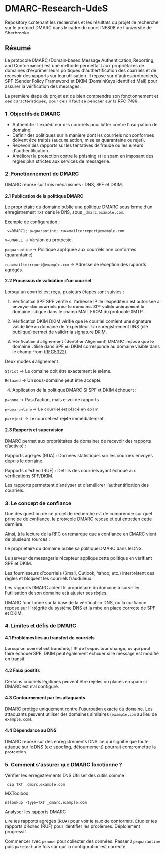 # DMARC-Research-UdeS
Repository contenant les recherches et les résultats du projet de recherche sur le protocol DMARC dans le cadre du cours INF808 de l'université de Sherbrooke.


## Résumé

Le protocole DMARC (Domain-based Message Authentication, Reporting, and Conformance) est une méthode permettant aux propriétaires de domaines d'exprimer leurs politiques d'authentification des courriels et de recevoir des rapports sur leur utilisation. Il repose sur d'autres protocoleds, SPF (Sender Policy Framework) et DKIM (DomainKeys Identified Mail) pour assurer la vérification des messages.


La première étape du projet est de bien comprendre son fonctionnement et ses caractéristiques, pour cela il faut se pencher sur la [RFC 7489](https://datatracker.ietf.org/doc/html/rfc7489 "DMARC RFC"). 


### 1. Objectifs de DMARC
* Authentifier l'expéditeur des courriels pour lutter contre l'usurpation de domaine.
* Définir des politiques sur la manière dont les courriels non conformes doivent être traités (aucune action, mise en quarantaine ou rejet).
* Recevoir des rapports sur les tentatives de fraude ou les erreurs d'authentification.
* Améliorer la protection contre le phishing et le spam en imposant des règles plus strictes aux services de messagerie.

### 2. Fonctionnement de DMARC
DMARC repose sur trois mécanismes : DNS, SPF et DKIM.

#### 2.1 Publication de la politique DMARC

Le propriétaire du domaine publie une politique DMARC sous forme d’un enregistrement `TXT` dans le DNS, sous `_dmarc.example.com`.

Exemple de configuration :

``` v=DMARC1; p=quarantine; rua=mailto:report@example.com```

`v=DMARC1` → Version du protocole.

`p=quarantine` → Politique appliquée aux courriels non conformes (quarantaine).

`rua=mailto:report@example.com` → Adresse de réception des rapports agrégés.


#### 2.2 Processus de validation d'un courriel

Lorsqu'un courriel est reçu, plusieurs étapes sont suivies :

1. Vérification SPF
SPF vérifie si l’adresse IP de l’expéditeur est autorisée à envoyer des courriels pour le domaine.
SPF valide uniquement le domaine indiqué dans le champ MAIL FROM du protocole SMTP.

2. Vérification DKIM
DKIM vérifie que le courriel contient une signature valide liée au domaine de l’expéditeur.
Un enregistrement DNS (clé publique) permet de valider la signature DKIM.

3. Vérification d’alignement (Identifier Alignment)
DMARC impose que le domaine utilisé dans SPF ou DKIM corresponde au domaine visible dans le champ From ([RFC5322](https://datatracker.ietf.org/doc/html/rfc5322)).

Deux modes d’alignement :

`Strict` → Le domaine doit être exactement le même.

`Relaxed` → Un sous-domaine peut être accepté.

4. Application de la politique DMARC
Si SPF et DKIM échouent :

`p=none` → Pas d’action, mais envoi de rapports.

`p=quarantine` → Le courriel est placé en spam.

`p=reject` → Le courriel est rejeté immédiatement.


#### 2.3 Rapports et supervision
DMARC permet aux propriétaires de domaines de recevoir des rapports d’activité :

Rapports agrégés (RUA) : Données statistiques sur les courriels envoyés depuis le domaine.

Rapports d’échec (RUF) : Détails des courriels ayant échoué aux vérifications SPF/DKIM.

Les rapports permettent d’analyser et d’améliorer l’authentification des courriels.

### 3. Le concept de confiance 

Une des question de ce projet de recherche est de comprendre sur quel principe de confiance, le protocole DMARC repose et qui entretien cette dernière.

Ainsi, à la lecture de la RFC on remarque que a confiance en DMARC vient de plusieurs sources :


Le propriétaire du domaine publie sa politique DMARC dans le DNS.

Le serveur de messagerie récepteur applique cette politique en vérifiant SPF et DKIM.

Les fournisseurs d’courriels (Gmail, Outlook, Yahoo, etc.) interprètent ces règles et bloquent les courriels frauduleux.

Les rapports DMARC aident le propriétaire du domaine à surveiller l'utilisation de son domaine et à ajuster ses règles.

DMARC fonctionne sur la base de la vérification DNS, où la confiance repose sur l’intégrité du système DNS et la mise en place correcte de SPF et DKIM.

### 4. Limites et défis de DMARC

#### 4.1 Problèmes liés au transfert de courriels
Lorsqu’un courriel est transféré, l’IP de l’expéditeur change, ce qui peut faire échouer SPF.
DKIM peut également échouer si le message est modifié en transit.

#### 4.2 Faux positifs
Certains courriels légitimes peuvent être rejetés ou placés en spam si DMARC est mal configuré.
#### 4.3 Contournement par les attaquants
DMARC protège uniquement contre l'usurpation exacte du domaine.
Les attaquants peuvent utiliser des domaines similaires (`examp1e.com` au lieu de `example.com`).

#### 4.4 Dépendance au DNS
DMARC repose sur des enregistrements DNS, ce qui signifie que toute attaque sur le DNS (ex: spoofing, détournement) pourrait compromettre la protection.




### 5. Comment s'assurer que DMARC fonctionne ?

Vérifier les enregistrements DNS
Utiliser des outils comme :

``` dig TXT _dmarc.example.com```

MXToolbox

```nslookup -type=TXT _dmarc.example.com ```

Analyser les rapports DMARC

Lire les rapports agrégés (RUA) pour voir le taux de conformité.
Étudier les rapports d’échec (RUF) pour identifier les problèmes.
Déploiement progressif

Commencer avec `p=none` pour collecter des données.
Passer à `p=quarantine` puis `p=reject` une fois sûr que la configuration est correcte.
